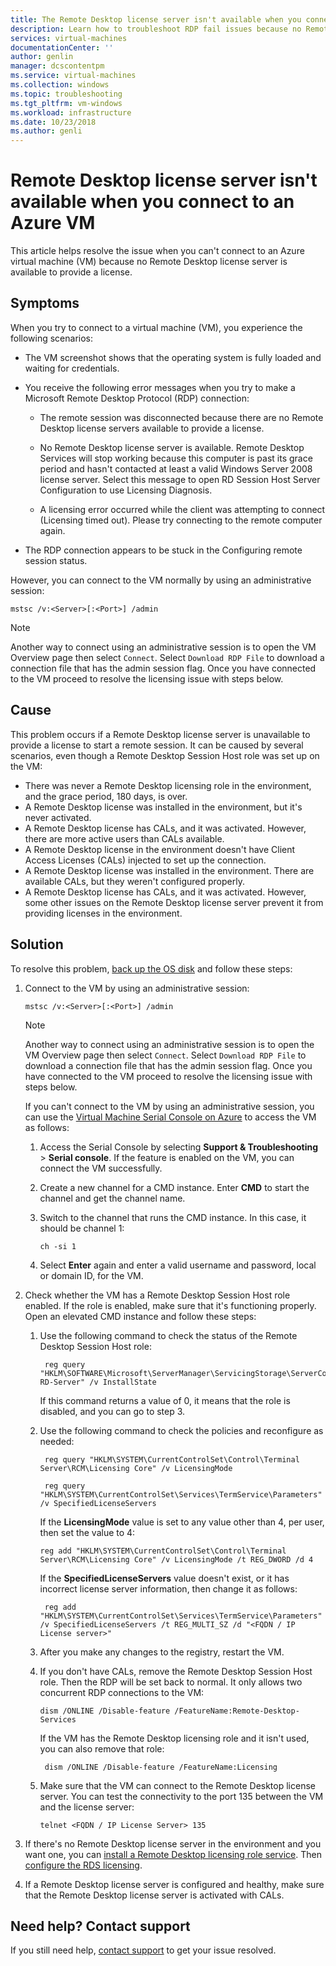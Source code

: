 ```yaml
---
title: The Remote Desktop license server isn't available when you connect to an Azure VM | Microsoft Docs
description: Learn how to troubleshoot RDP fail issues because no Remote Desktop license server is available | Microsoft Docs
services: virtual-machines
documentationCenter: ''
author: genlin
manager: dcscontentpm
ms.service: virtual-machines
ms.collection: windows
ms.topic: troubleshooting
ms.tgt_pltfrm: vm-windows
ms.workload: infrastructure
ms.date: 10/23/2018
ms.author: genli
---
```


# Remote Desktop license server isn't available when you connect to an Azure VM

This article helps resolve the issue when you can't connect to an Azure virtual machine (VM) because no Remote Desktop license server is available to provide a license.

## Symptoms

When you try to connect to a virtual machine (VM), you experience the following scenarios:

- The VM screenshot shows that the operating system is fully loaded and waiting for credentials.
- You receive the following error messages when you try to make a Microsoft Remote Desktop Protocol (RDP) connection:

  - The remote session was disconnected because there are no Remote Desktop license servers available to provide a license.

  - No Remote Desktop license server is available. Remote Desktop Services will stop working because this computer is past its grace period and hasn't contacted at least a valid Windows Server 2008 license server. Select this message to open RD Session Host Server Configuration to use Licensing Diagnosis.

  - A licensing error occurred while the client was attempting to connect (Licensing timed out). Please try connecting to the remote computer again.

- The RDP connection appears to be stuck in the Configuring remote session status.

However, you can connect to the VM normally by using an administrative session:

```
mstsc /v:<Server>[:<Port>] /admin
```

> [!NOTE]
> Another way to connect using an administrative session is to open the VM Overview page then select `Connect`. Select `Download RDP File` to download a connection file that has the admin session flag. Once you have connected to the VM proceed to resolve the licensing issue with steps below.

## Cause

This problem occurs if a Remote Desktop license server is unavailable to provide a license to start a remote session. It can be caused by several scenarios, even though a Remote Desktop Session Host role was set up on the VM:

- There was never a Remote Desktop licensing role in the environment, and the grace period, 180 days, is over.
- A Remote Desktop license was installed in the environment, but it's never activated.
- A Remote Desktop license has CALs, and it was activated. However, there are more active users than CALs available.
- A Remote Desktop license in the environment doesn't have Client Access Licenses (CALs) injected to set up the connection.
- A Remote Desktop license was installed in the environment. There are available CALs, but they weren't configured properly.
- A Remote Desktop license has CALs, and it was activated. However, some other issues on the Remote Desktop license server prevent it from providing licenses in the environment.

## Solution

To resolve this problem, [back up the OS disk](/azure/virtual-machines/windows/snapshot-copy-managed-disk) and follow these steps:

1. Connect to the VM by using an administrative session:

   ```
   mstsc /v:<Server>[:<Port>] /admin
   ```
   > [!NOTE]
   > Another way to connect using an administrative session is to open the VM Overview page then select `Connect`. Select `Download RDP File` to download a connection file that has the admin session flag. Once you have connected to the VM proceed to resolve the licensing issue with steps below.

    If you can't connect to the VM by using an administrative session, you can use the [Virtual Machine Serial Console on Azure](serial-console-windows.md) to access the VM as follows:

    1. Access the Serial Console by selecting **Support & Troubleshooting** > **Serial console**. If the feature is enabled on the VM, you can connect the VM successfully.

    2. Create a new channel for a CMD instance. Enter **CMD** to start the channel and get the channel name.

    3. Switch to the channel that runs the CMD instance. In this case, it should be channel 1:

       ```
       ch -si 1
       ```

    4. Select **Enter** again and enter a valid username and password, local or domain ID, for the VM.

2. Check whether the VM has a Remote Desktop Session Host role enabled. If the role is enabled, make sure that it's functioning properly. Open an elevated CMD instance and follow these steps:

    1. Use the following command to check the status of the Remote Desktop Session Host role:

       ```
        reg query "HKLM\SOFTWARE\Microsoft\ServerManager\ServicingStorage\ServerComponentCache\RDS-RD-Server" /v InstallState
        ```

        If this command returns a value of 0, it means that the role is disabled, and you can go to step 3.

    2. Use the following command to check the policies and reconfigure as needed:

       ```
        reg query "HKLM\SYSTEM\CurrentControlSet\Control\Terminal Server\RCM\Licensing Core" /v LicensingMode

        reg query "HKLM\SYSTEM\CurrentControlSet\Services\TermService\Parameters" /v SpecifiedLicenseServers
       ```

        If the **LicensingMode** value is set to any value other than 4, per user, then set the value to 4:

         ```
        reg add "HKLM\SYSTEM\CurrentControlSet\Control\Terminal Server\RCM\Licensing Core" /v LicensingMode /t REG_DWORD /d 4
        ```

       If the **SpecifiedLicenseServers** value doesn't exist, or it has incorrect license server information, then change it as follows:

       ```
        reg add "HKLM\SYSTEM\CurrentControlSet\Services\TermService\Parameters" /v SpecifiedLicenseServers /t REG_MULTI_SZ /d "<FQDN / IP License server>"
       ```

    3. After you make any changes to the registry, restart the VM.

    4. If you don't have CALs, remove the Remote Desktop Session Host role. Then the RDP will be set back to normal. It only allows two concurrent RDP connections to the VM:

        ```
       dism /ONLINE /Disable-feature /FeatureName:Remote-Desktop-Services
        ```

        If the VM has the Remote Desktop licensing role and it isn't used, you can also remove that role:

       ```
        dism /ONLINE /Disable-feature /FeatureName:Licensing
       ```

    5. Make sure that the VM can connect to the Remote Desktop license server. You can test the connectivity to the port 135 between the VM and the license server: 

       ```
       telnet <FQDN / IP License Server> 135
       ```

3. If there's no Remote Desktop license server in the environment and you want one, you can [install a Remote Desktop licensing role service](/previous-versions/windows/it-pro/windows-server-2008-r2-and-2008/cc731765(v=ws.11)). Then [configure the RDS licensing](https://techcommunity.microsoft.com/t5/Ask-The-Performance-Team/RD-Licensing-Configuration-on-Windows-Server-2012/ba-p/375383).

4. If a Remote Desktop license server is configured and healthy, make sure that the Remote Desktop license server is activated with CALs.

## Need help? Contact support

If you still need help, [contact support](https://portal.azure.com/?#blade/Microsoft_Azure_Support/HelpAndSupportBlade) to get your issue resolved.
